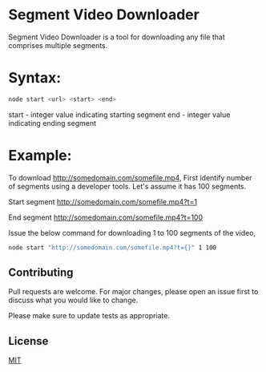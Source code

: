 # Segment Video Downloader

Segment Video Downloader is a tool for downloading any file that comprises multiple segments.

# Syntax:
```sh
node start <url> <start> <end>
```
 start - integer value indicating starting segment
 end - integer value indicating ending segment
# Example:
To download http://somedomain.com/somefile.mp4, 
First identify number of segments using a developer tools. Let's assume it has 100 segments.

Start segment http://somedomain.com/somefile.mp4?t=1

End segment http://somedomain.com/somefile.mp4?t=100

Issue the below command for downloading 1 to 100 segments of the video,
 ```sh
node start "http://somedomain.com/somefile.mp4?t={}" 1 100
```

## Contributing
Pull requests are welcome. For major changes, please open an issue first to discuss what you would like to change.

Please make sure to update tests as appropriate.

## License
[MIT](https://choosealicense.com/licenses/mit/)

